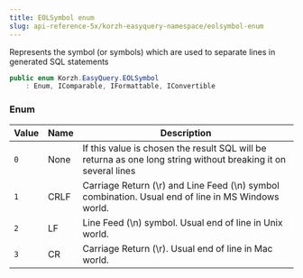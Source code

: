 ```yaml
---
title: EOLSymbol enum
slug: api-reference-5x/korzh-easyquery-namespace/eolsymbol-enum
---
```



Represents the symbol (or symbols) which are used to separate lines in generated SQL statements
```csharp
public enum Korzh.EasyQuery.EOLSymbol
    : Enum, IComparable, IFormattable, IConvertible

```

### Enum

| Value | Name | Description | 
| --- | --- | --- | 
| `0` | None | If this value is chosen the result SQL will be returna as one long string without breaking it on several lines | 
| `1` | CRLF | Carriage Return (\r) and Line Feed (\n) symbol combination. Usual end of line in MS Windows world. | 
| `2` | LF | Line Feed (\n) symbol. Usual end of line in Unix world. | 
| `3` | CR | Carriage Return (\r). Usual end of line in Mac world. |